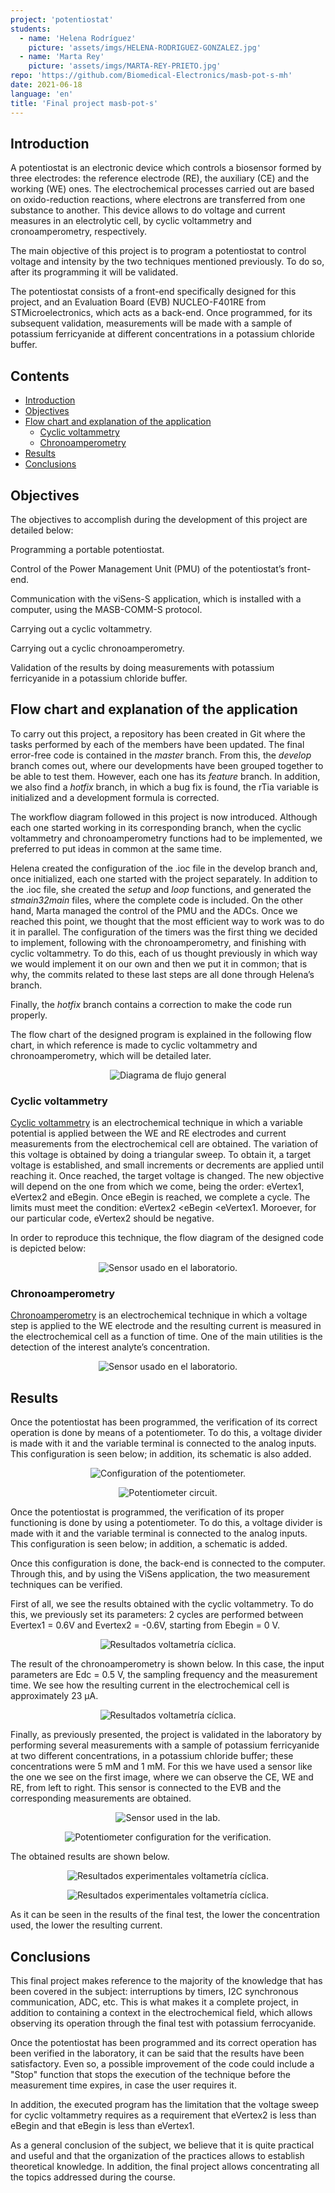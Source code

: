 ```yaml
---
project: 'potentiostat'
students:
  - name: 'Helena Rodríguez'
    picture: 'assets/imgs/HELENA-RODRIGUEZ-GONZALEZ.jpg'
  - name: 'Marta Rey'
    picture: 'assets/imgs/MARTA-REY-PRIETO.jpg'
repo: 'https://github.com/Biomedical-Electronics/masb-pot-s-mh'
date: 2021-06-18
language: 'en'
title: 'Final project masb-pot-s'
---
```


## Introduction

A potentiostat is an electronic device which controls a biosensor formed by three electrodes: the reference electrode (RE), the auxiliary (CE) and the working (WE) ones. The electrochemical processes carried out are based on oxido-reduction reactions, where electrons are transferred from one substance to another. This device allows to do voltage and current measures in an electrolytic cell, by cyclic voltammetry and cronoamperometry, respectively.

The main objective of this project is to program a potentiostat to control voltage and intensity by the two techniques mentioned previously. To do so, after its programming it will be validated.

The potentiostat consists of a front-end specifically designed for this project, and an Evaluation Board (EVB) NUCLEO-F401RE from STMicroelectronics, which acts as a back-end. Once programmed, for its subsequent validation, measurements will be made with a sample of potassium ferricyanide at different concentrations in a potassium chloride buffer.

## Contents

- [Introduction](#introduction)
- [Objectives](#objectives)
- [Flow chart and explanation of the application](#flow-chart-and-explanation-of-the-application)
  - [Cyclic voltammetry](#Cyclic-voltammetry)
  - [Chronoamperometry](#chronoamperometry)
- [Results](#results)
- [Conclusions](#conclusions)

## Objectives

The objectives to accomplish during the development of this project are detailed below:

Programming a portable potentiostat.

Control of the Power Management Unit (PMU) of the potentiostat’s front-end.

Communication with the viSens-S application, which is installed with a computer, using the MASB-COMM-S protocol.

Carrying out a cyclic voltammetry.

Carrying out a cyclic chronoamperometry.

Validation of the results by doing measurements with potassium ferricyanide in a potassium chloride buffer.

## Flow chart and explanation of the application

To carry out this project, a repository has been created in Git where the tasks performed by each of the members have been updated. The final error-free code is contained in the _master_ branch. From this, the _develop_ branch comes out, where our developments have been grouped together to be able to test them. However, each one has its _feature_ branch. In addition, we also find a _hotfix_ branch, in which a bug fix is ​​found, the rTia variable is initialized and a development formula is corrected.

The workflow diagram followed in this project is now introduced. Although each one started working in its corresponding branch, when the cyclic voltammetry and chronoamperometry functions had to be implemented, we preferred to put ideas in common at the same time.

Helena created the configuration of the .ioc file in the develop branch and, once initialized, each one started with the project separately. In addition to the .ioc file, she created the _setup_ and _loop_ functions, and generated the _stmain32main_ files, where the complete code is included. On the other hand, Marta managed the control of the PMU and the ADCs. Once we reached this point, we thought that the most efficient way to work was to do it in parallel. The configuration of the timers was the first thing we decided to implement, following with the chronoamperometry, and finishing with cyclic voltammetry. To do this, each of us thought previously in which way we would implement it on our own and then we put it in common; that is why, the commits related to these last steps are all done through Helena’s branch.

Finally, the _hotfix_ branch contains a correction to make the code run properly.

The flow chart of the designed program is explained in the following flow chart, in which reference is made to cyclic voltammetry and chronoamperometry, which will be detailed later.

<p align="center">
  <img src="assets/imgs/general_english.png" alt="Diagrama de flujo general" />
</p>

### Cyclic voltammetry

[Cyclic voltammetry](https://en.wikipedia.org/wiki/Cyclic_voltammetry) is an electrochemical technique in which a variable potential is applied between the WE and RE electrodes and current measurements from the electrochemical cell are obtained. The variation of this voltage is obtained by doing a triangular sweep. To obtain it, a target voltage is established, and small increments or decrements are applied until reaching it. Once reached, the target voltage is changed. The new objective will depend on the one from which we come, being the order: eVertex1, eVertex2 and eBegin. Once eBegin is reached, we complete a cycle. The limits must meet the condition: eVertex2 <eBegin <eVertex1. Moroever, for our particular code, eVertex2 should be negative.

In order to reproduce this technique, the flow diagram of the designed code is depicted below:

<p align="center">
  <img
    src="assets/imgs/cv_flux_diagram.PNG"
    alt="Sensor usado en el laboratorio."
  />
</p>

### Chronoamperometry

[Chronoamperometry](https://es.xcv.wiki/wiki/Chronoamperometry) is an electrochemical technique in which a voltage step is applied to the WE electrode and the resulting current is measured in the electrochemical cell as a function of time. One of the main utilities is the detection of the interest analyte’s concentration.

<p align="center">
  <img
    src="assets/imgs/ca_flux_diagram.PNG"
    alt="Sensor usado en el laboratorio."
  />
</p>

## Results

Once the potentiostat has been programmed, the verification of its correct operation is done by means of a potentiometer. To do this, a voltage divider is made with it and the variable terminal is connected to the analog inputs. This configuration is seen below; in addition, its schematic is also added.

<p align="center">
  <img src="assets/imgs/placa.png" alt="Configuration of the potentiometer." />
</p>

<p align="center">
  <img src="assets/imgs/circuito.png" alt="Potentiometer circuit." />
</p>

Once the potentiostat is programmed, the verification of its proper functioning is done by using a potentiometer. To do this, a voltage divider is made with it and the variable terminal is connected to the analog inputs. This configuration is seen below; in addition, a schematic is added.

Once this configuration is done, the back-end is connected to the computer. Through this, and by using the ViSens application, the two measurement techniques can be verified.

First of all, we see the results obtained with the cyclic voltammetry. To do this, we previously set its parameters: 2 cycles are performed between Evertex1 = 0.6V and Evertex2 = -0.6V, starting from Ebegin = 0 V.

<p align="center">
  <img src="assets/imgs/volta.PNG" alt="Resultados voltametría cíclica." />
</p>

The result of the chronoamperometry is shown below. In this case, the input parameters are Edc = 0.5 V, the sampling frequency and the measurement time. We see how the resulting current in the electrochemical cell is approximately 23 μA.

<p align="center">
  <img src="assets/imgs/crono.PNG" alt="Resultados voltametría cíclica." />
</p>

Finally, as previously presented, the project is validated in the laboratory by performing several measurements with a sample of potassium ferricyanide at two different concentrations, in a potassium chloride buffer; these concentrations were 5 mM and 1 mM. For this we have used a sensor like the one we see on the first image, where we can observe the CE, WE and RE, from left to right. This sensor is connected to the EVB and the corresponding measurements are obtained.

<p align="center">
  <img src="assets/imgs/sensor.png" alt="Sensor used in the lab." />
</p>

<p align="center">
  <img
    src="assets/imgs/lab.png"
    alt="Potentiometer configuration for the verification."
  />
</p>

The obtained results are shown below.

<p align="center">
  <img
    src="assets/imgs/resultado_CA.PNG"
    alt="Resultados experimentales voltametría cíclica."
  />
</p>

<p align="center">
  <img
    src="assets/imgs/CV_results.PNG"
    alt="Resultados experimentales voltametría cíclica."
  />
</p>

As it can be seen in the results of the final test, the lower the concentration used, the lower the resulting current.

## Conclusions

This final project makes reference to the majority of the knowledge that has been covered in the subject: interruptions by timers, I2C synchronous communication, ADC, etc. This is what makes it a complete project, in addition to containing a context in the electrochemical field, which allows observing its operation through the final test with potassium ferrocyanide.

Once the potentiostat has been programmed and its correct operation has been verified in the laboratory, it can be said that the results have been satisfactory. Even so, a possible improvement of the code could include a "Stop" function that stops the execution of the technique before the measurement time expires, in case the user requires it.

In addition, the executed program has the limitation that the voltage sweep for cyclic voltammetry requires as a requirement that eVertex2 is less than eBegin and that eBegin is less than eVertex1.

As a general conclusion of the subject, we believe that it is quite practical and useful and that the organization of the practices allows to establish theoretical knowledge. In addition, the final project allows concentrating all the topics addressed during the course.
